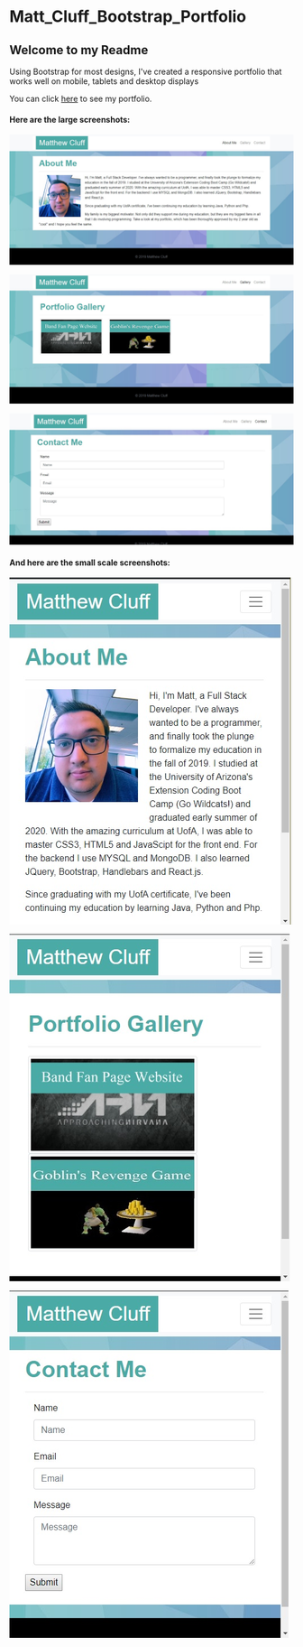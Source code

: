 # Matt_Cluff_Bootstrap_Portfolio

## Welcome to my Readme
Using Bootstrap for most designs, I've created a responsive portfolio that works well on mobile, tablets and desktop displays

You can click [here](https://mattcluff.github.io/Matt_Cluff_Bootstrap_Portfolio/) to see my portfolio.

#### Here are the large screenshots:
![Home Page Large Screen Shot](https://github.com/mattcluff/Matt_Cluff_Bootstrap_Portfolio/blob/master/assets/images/about_me_large.jpg)

![Portfolio Gallery Large Screen Shot](https://github.com/mattcluff/Matt_Cluff_Bootstrap_Portfolio/blob/master/assets/images/portfolio_gallery_large.jpg)

![Contact Me Large Screen Shot](https://github.com/mattcluff/Matt_Cluff_Bootstrap_Portfolio/blob/master/assets/images/contact_me_large.jpg)

#### And here are the small scale screenshots:
![Home Page Small Screen Shot](https://github.com/mattcluff/Matt_Cluff_Bootstrap_Portfolio/blob/master/assets/images/about_me_small.jpg)

![Portfolio Gallery Small Screen Shot](https://github.com/mattcluff/Matt_Cluff_Bootstrap_Portfolio/blob/master/assets/images/portfolio_gallery_small.jpg)

![Contact Me Small Screen Shot](https://github.com/mattcluff/Matt_Cluff_Bootstrap_Portfolio/blob/master/assets/images/contact_me_small.jpg)